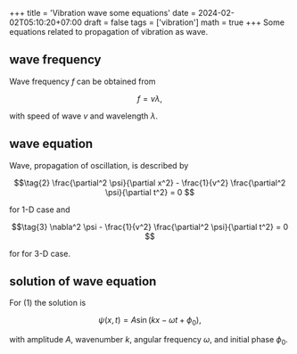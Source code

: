+++
title = 'Vibration wave some equations'
date = 2024-02-02T05:10:20+07:00
draft = false
tags = ['vibration']
math = true
+++
Some equations related to propagation of vibration as wave.
<!--more-->


## wave frequency
Wave frequency $f$ can be obtained from

$$\tag{1}
f = v \lambda,
$$

with speed of wave $v$ and wavelength $\lambda$.


## wave equation
Wave, propagation of oscillation, is described by

$$\tag{2}
\frac{\partial^2 \psi}{\partial x^2} - \frac{1}{v^2} \frac{\partial^2 \psi}{\partial t^2} = 0
$$

for 1-D case and

$$\tag{3}
\nabla^2 \psi - \frac{1}{v^2} \frac{\partial^2 \psi}{\partial t^2} = 0
$$

for 
for 3-D case.


## solution of wave equation
For (1) the solution is

$$\tag{4}
\psi(x, t) = A \sin(kx - \omega t + \phi_0),
$$

with amplitude $A$, wavenumber $k$, angular frequency $\omega$, and initial phase $\phi_0$. 